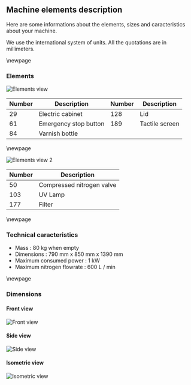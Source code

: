 ## Machine elements description

Here are some informations about the elements, sizes and caracteristics about your machine.

We use the international system of units.
All the quotations are in millimeters.

\newpage

### Elements

![Elements view](elements1.jpg)

| Number | Description | Number | Description |
| ----- | ----- | ----- | ----- |
| 29 | Electric cabinet | 128 | Lid |
| 61 | Emergency stop button | 189 | Tactile screen |
| 84 | Varnish bottle | | |

\newpage

![Elements view 2](elements2.jpg)

| Number | Description |
| ----- | ----- |
| 50 | Compressed nitrogen valve |
| 103 | UV Lamp |
| 177 | Filter |

\newpage

### Technical caracteristics

- Mass : 80 kg when empty
- Dimensions : 790 mm x 850 mm x 1390 mm
- Maximum consumed power : 1 kW
- Maximum nitrogen flowrate : 600 L / min

\newpage

### Dimensions

#### Front view

![Front view](front_view.jpg)

#### Side view

![Side view](side_view.jpg)

#### Isometric view

![Isometric view](iso_view.jpg)
